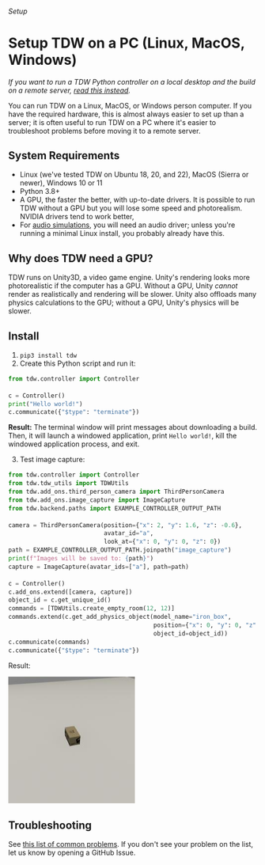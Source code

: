 ###### Setup

# Setup TDW on a PC (Linux, MacOS, Windows)

*If you want to run a TDW Python controller on a local desktop and the build on a remote server, [read this instead](desktop_server.md).*

You can run TDW on a Linux, MacOS, or Windows person computer. If you have the required hardware, this is almost always easier to set up than a server; it is often useful to run TDW on a PC where it's easier to troubleshoot problems before moving it to a remote server. 

## System Requirements

- Linux (we've tested TDW on Ubuntu 18, 20, and 22), MacOS (Sierra or newer), Windows 10 or 11
- Python 3.8+
- A GPU, the faster the better, with up-to-date drivers. It is possible to run TDW without a GPU but you will lose some speed and photorealism. NVIDIA drivers tend to work better,
- For [audio simulations](../audio/overview.md), you will need an audio driver; unless you're running a minimal Linux install, you probably already have this.

## Why does TDW need a GPU?

TDW runs on Unity3D, a video game engine. Unity's rendering looks more photorealistic if the computer has a GPU. Without a GPU, Unity *cannot* render as realistically and rendering will be slower. Unity also offloads many physics calculations to the GPU; without a GPU, Unity's physics will be slower.

## Install

1. `pip3 install tdw`
2. Create this Python script and run it:

```python
from tdw.controller import Controller

c = Controller()
print("Hello world!")
c.communicate({"$type": "terminate"})
```

**Result:** The terminal window will print messages about downloading a build. Then, it will launch a windowed application, print `Hello world!`, kill the windowed application process, and exit.

3. Test image capture:

```python
from tdw.controller import Controller
from tdw.tdw_utils import TDWUtils
from tdw.add_ons.third_person_camera import ThirdPersonCamera
from tdw.add_ons.image_capture import ImageCapture
from tdw.backend.paths import EXAMPLE_CONTROLLER_OUTPUT_PATH

camera = ThirdPersonCamera(position={"x": 2, "y": 1.6, "z": -0.6},
                           avatar_id="a",
                           look_at={"x": 0, "y": 0, "z": 0})
path = EXAMPLE_CONTROLLER_OUTPUT_PATH.joinpath("image_capture")
print(f"Images will be saved to: {path}")
capture = ImageCapture(avatar_ids=["a"], path=path)

c = Controller()
c.add_ons.extend([camera, capture])
object_id = c.get_unique_id()
commands = [TDWUtils.create_empty_room(12, 12)]
commands.extend(c.get_add_physics_object(model_name="iron_box",
                                         position={"x": 0, "y": 0, "z": 0},
                                         object_id=object_id))
c.communicate(commands)
c.communicate({"$type": "terminate"})
```

Result:

![](images/box.jpg)

##  Troubleshooting

See [this list of common problems](../troubleshooting/common_errors.md). If you don't see your problem on the list, let us know by opening a GitHub Issue.

